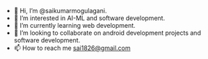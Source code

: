 - 👋 Hi, I’m @saikumarmogulagani.
- 👀 I’m interested in AI-ML and software development.
- 🌱 I’m currently learning web development.
- 💞️ I’m looking to collaborate on android development projects and software development.
- 📫 How to reach me  sai1826@gmail.com

<!---
saikumarmogulagani/saikumarmogulagani is a ✨ special ✨ repository because its `README.md` (this file) appears on your GitHub profile.
You can click the Preview link to take a look at your changes.
--->
